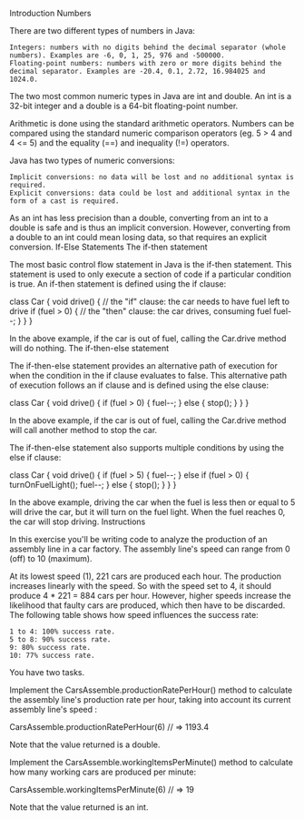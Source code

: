 Introduction
Numbers

There are two different types of numbers in Java:

    Integers: numbers with no digits behind the decimal separator (whole numbers). Examples are -6, 0, 1, 25, 976 and -500000.
    Floating-point numbers: numbers with zero or more digits behind the decimal separator. Examples are -20.4, 0.1, 2.72, 16.984025 and 1024.0.

The two most common numeric types in Java are int and double. An int is a 32-bit integer and a double is a 64-bit floating-point number.

Arithmetic is done using the standard arithmetic operators. Numbers can be compared using the standard numeric comparison operators (eg. 5 > 4 and 4 <= 5) and the equality (==) and inequality (!=) operators.

Java has two types of numeric conversions:

    Implicit conversions: no data will be lost and no additional syntax is required.
    Explicit conversions: data could be lost and additional syntax in the form of a cast is required.

As an int has less precision than a double, converting from an int to a double is safe and is thus an implicit conversion. However, converting from a double to an int could mean losing data, so that requires an explicit conversion.
If-Else Statements
The if-then statement

The most basic control flow statement in Java is the if-then statement. This statement is used to only execute a section of code if a particular condition is true. An if-then statement is defined using the if clause:

class Car {
void drive() {
// the "if" clause: the car needs to have fuel left to drive
if (fuel > 0) {
// the "then" clause: the car drives, consuming fuel
fuel--;
}
}
}

In the above example, if the car is out of fuel, calling the Car.drive method will do nothing.
The if-then-else statement

The if-then-else statement provides an alternative path of execution for when the condition in the if clause evaluates to false. This alternative path of execution follows an if clause and is defined using the else clause:

class Car {
void drive() {
if (fuel > 0) {
fuel--;
} else {
stop();
}
}
}

In the above example, if the car is out of fuel, calling the Car.drive method will call another method to stop the car.

The if-then-else statement also supports multiple conditions by using the else if clause:

class Car {
void drive() {
if (fuel > 5) {
fuel--;
} else if (fuel > 0) {
turnOnFuelLight();
fuel--;
} else {
stop();
}
}
}

In the above example, driving the car when the fuel is less then or equal to 5 will drive the car, but it will turn on the fuel light. When the fuel reaches 0, the car will stop driving.
Instructions

In this exercise you'll be writing code to analyze the production of an assembly line in a car factory. The assembly line's speed can range from 0 (off) to 10 (maximum).

At its lowest speed (1), 221 cars are produced each hour. The production increases linearly with the speed. So with the speed set to 4, it should produce 4 \* 221 = 884 cars per hour. However, higher speeds increase the likelihood that faulty cars are produced, which then have to be discarded. The following table shows how speed influences the success rate:

    1 to 4: 100% success rate.
    5 to 8: 90% success rate.
    9: 80% success rate.
    10: 77% success rate.

You have two tasks.

Implement the CarsAssemble.productionRatePerHour() method to calculate the assembly line's production rate per hour, taking into account its current assembly line's speed :

CarsAssemble.productionRatePerHour(6)
// => 1193.4

Note that the value returned is a double.

Implement the CarsAssemble.workingItemsPerMinute() method to calculate how many working cars are produced per minute:

CarsAssemble.workingItemsPerMinute(6)
// => 19

Note that the value returned is an int.
